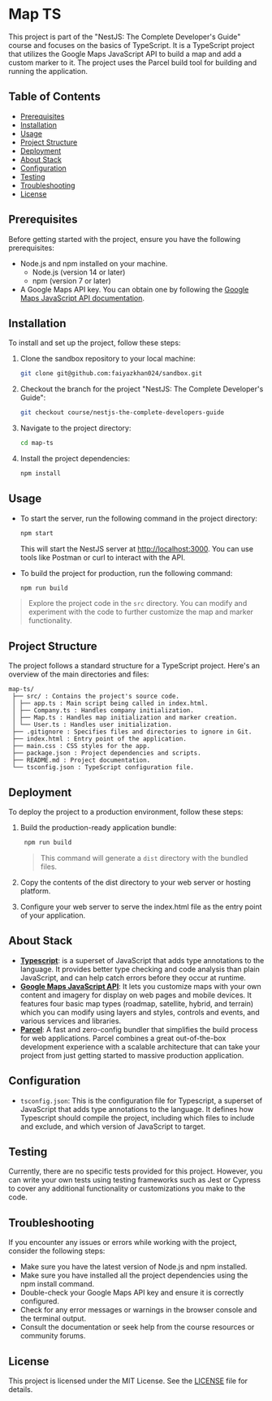 # Map TS

This project is part of the "NestJS: The Complete Developer's Guide" course and focuses on the basics of TypeScript. It is a TypeScript project that utilizes the Google Maps JavaScript API to build a map and add a custom marker to it. The project uses the Parcel build tool for building and running the application.

## Table of Contents

- [Prerequisites](#prerequisites)
- [Installation](#installation)
- [Usage](#usage)
- [Project Structure](#project-structure)
- [Deployment](#deployment)
- [About Stack](#about-stack)
- [Configuration](#configuration)
- [Testing](#testing)
- [Troubleshooting](#troubleshooting)
- [License](#license)

## Prerequisites

Before getting started with the project, ensure you have the following prerequisites:

- Node.js and npm installed on your machine.
  - Node.js (version 14 or later)
  - npm (version 7 or later)
- A Google Maps API key. You can obtain one by following the [Google Maps JavaScript API documentation](https://developers.google.com/maps/documentation/javascript/get-api-key).

## Installation

To install and set up the project, follow these steps:

1. Clone the sandbox repository to your local machine:

   ```bash
   git clone git@github.com:faiyazkhan024/sandbox.git
   ```

2. Checkout the branch for the project "NestJS: The Complete Developer's Guide":

   ```bash
   git checkout course/nestjs-the-complete-developers-guide
   ```

3. Navigate to the project directory:

   ```bash
   cd map-ts
   ```

4. Install the project dependencies:

   ```bash
   npm install
   ```

## Usage

- To start the server, run the following command in the project directory:

  ```bash
  npm start
  ```

  This will start the NestJS server at <http://localhost:3000>. You can use tools like Postman or curl to interact with the API.

- To build the project for production, run the following command:

  ```bash
  npm run build
  ```

> Explore the project code in the `src` directory. You can modify and experiment with the code to further customize the map and marker functionality.

## Project Structure

The project follows a standard structure for a TypeScript project. Here's an overview of the main directories and files:

```plaintext
map-ts/
 ├── src/ : Contains the project's source code.
 │ ├── app.ts : Main script being called in index.html.
 │ ├── Company.ts : Handles company initialization.
 │ ├── Map.ts : Handles map initialization and marker creation.
 │ └── User.ts : Handles user initialization.
 ├── .gitignore : Specifies files and directories to ignore in Git.
 ├── index.html : Entry point of the application.
 ├── main.css : CSS styles for the app.
 ├── package.json : Project dependencies and scripts.
 ├── README.md : Project documentation.
 └── tsconfig.json : TypeScript configuration file.
```

## Deployment

To deploy the project to a production environment, follow these steps:

1. Build the production-ready application bundle:

   ```bash
    npm run build
   ```

   > This command will generate a `dist` directory with the bundled files.

2. Copy the contents of the dist directory to your web server or hosting platform.

3. Configure your web server to serve the index.html file as the entry point of your application.

## About Stack

- **[Typescript](https://www.typescriptlang.org/)**: is a superset of JavaScript that adds type annotations to the language. It provides better type checking and code analysis than plain JavaScript, and can help catch errors before they occur at runtime.
- **[Google Maps JavaScript API](https://developers.google.com/maps/documentation/javascript)**: It lets you customize maps with your own content and imagery for display on web pages and mobile devices. It features four basic map types (roadmap, satellite, hybrid, and terrain) which you can modify using layers and styles, controls and events, and various services and libraries.
- **[Parcel](https://parceljs.org/)**: A fast and zero-config bundler that simplifies the build process for web applications. Parcel combines a great out-of-the-box development experience with a scalable architecture that can take your project from just getting started to massive production application.

## Configuration

- `tsconfig.json`: This is the configuration file for Typescript, a superset of JavaScript that adds type annotations to the language. It defines how Typescript should compile the project, including which files to include and exclude, and which version of JavaScript to target.

## Testing

Currently, there are no specific tests provided for this project. However, you can write your own tests using testing frameworks such as Jest or Cypress to cover any additional functionality or customizations you make to the code.

## Troubleshooting

If you encounter any issues or errors while working with the project, consider the following steps:

- Make sure you have the latest version of Node.js and npm installed.
- Make sure you have installed all the project dependencies using the npm install command.
- Double-check your Google Maps API key and ensure it is correctly configured.
- Check for any error messages or warnings in the browser console and the terminal output.
- Consult the documentation or seek help from the course resources or community forums.

## License

This project is licensed under the MIT License. See the [LICENSE](../../LICENSE) file for details.
